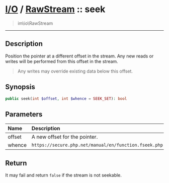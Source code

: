 # [I/O](io.md) / [RawStream](io-RawStream.md) :: seek
 > im\io\RawStream
____

## Description
Position the pointer at a different offset in the stream.
Any new reads or writes will be performed from this offset in the stream.

 > Any writes may override existing data below this offset.  

## Synopsis
```php
public seek(int $offset, int $whence = SEEK_SET): bool
```

## Parameters
| Name | Description |
| :--- | :---------- |
| offset | A new offset for the pointer. |
| whence | `https://secure.php.net/manual/en/function.fseek.php` |

## Return
It may fail and return `false` if the stream is not seekable.
